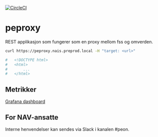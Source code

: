 [![CircleCI](https://circleci.com/gh/navikt/peproxy.svg?style=svg)](https://circleci.com/gh/navikt/peproxy)
# peproxy

REST applikasjon som fungerer som en proxy mellom fss og omverden.

```bash
curl https://peproxy.nais.preprod.local -H "target: <url>"

#   <!DOCTYPE html>
#   <html>
#       ...
#   </html>
```
## Metrikker
[Grafana dashboard](https://grafana.adeo.no/d/6IzDnOVWk/peproxy)

## For NAV-ansatte

Interne henvendelser kan sendes via Slack i kanalen #peon.